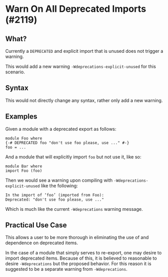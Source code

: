 # Warn On All Deprecated Imports (#2119)

## What?

Currently a `DEPRECATED` and explicit import that is unused does not trigger a warning.

This would add a new warning `-Wdeprecations-explicit-unused` for this scenario.

## Syntax

This would not directly change any syntax, rather only add a new warning.

## Examples

Given a module with a deprecated export as follows:
```
module Foo where
{-# DEPRECATED foo "don't use foo please, use ..." #-}
foo = ...
```

And a module that will explicitly import `foo` but not use it, like so:
```
module Bar where
import Foo (foo)
```

Then we would see a warning upon compiling with `-Wdeprecations-explicit-unused` like the following:

```
In the import of ‘foo’ (imported from Foo):
Deprecated: "don't use foo please, use ..."
```
Which is much like the current `-Wdeprecations` warning message.

## Practical Use Case

This allows a user to be more thorough in eliminating the use of and dependence on deprecated items.

In the case of a module that simply serves to re-export, one may desire to import deprecated items. Because of this, it is believed to reasonable to desire `-Wdeprecations` but the proposed behavior. For this reason it is suggested to be a separate warning from `-Wdeprecations`.
